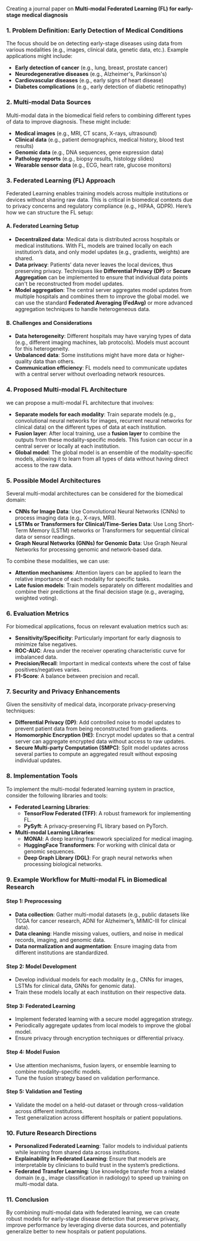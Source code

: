 Creating a journal paper on **Multi-modal Federated Learning (FL) for early-stage medical diagnosis** 

### 1. **Problem Definition: Early Detection of Medical Conditions**
The focus should be on detecting early-stage diseases using data from various modalities (e.g., images, clinical data, genetic data, etc.). Example applications might include:
- **Early detection of cancer** (e.g., lung, breast, prostate cancer)
- **Neurodegenerative diseases** (e.g., Alzheimer's, Parkinson's)
- **Cardiovascular diseases** (e.g., early signs of heart disease)
- **Diabetes complications** (e.g., early detection of diabetic retinopathy)

### 2. **Multi-modal Data Sources**
Multi-modal data in the biomedical field refers to combining different types of data to improve diagnosis. These might include:
- **Medical images** (e.g., MRI, CT scans, X-rays, ultrasound)
- **Clinical data** (e.g., patient demographics, medical history, blood test results)
- **Genomic data** (e.g., DNA sequences, gene expression data)
- **Pathology reports** (e.g., biopsy results, histology slides)
- **Wearable sensor data** (e.g., ECG, heart rate, glucose monitors)

### 3. **Federated Learning (FL) Approach**
Federated Learning enables training models across multiple institutions or devices without sharing raw data. This is critical in biomedical contexts due to privacy concerns and regulatory compliance (e.g., HIPAA, GDPR). Here’s how we can structure the FL setup:

#### **A. Federated Learning Setup**
- **Decentralized data**: Medical data is distributed across hospitals or medical institutions. With FL, models are trained locally on each institution’s data, and only model updates (e.g., gradients, weights) are shared.
- **Data privacy**: Patients’ data never leaves the local devices, thus preserving privacy. Techniques like **Differential Privacy (DP)** or **Secure Aggregation** can be implemented to ensure that individual data points can't be reconstructed from model updates.
- **Model aggregation**: The central server aggregates model updates from multiple hospitals and combines them to improve the global model. we can use the standard **Federated Averaging (FedAvg)** or more advanced aggregation techniques to handle heterogeneous data.

#### **B. Challenges and Considerations**
- **Data heterogeneity**: Different hospitals may have varying types of data (e.g., different imaging machines, lab protocols). Models must account for this heterogeneity.
- **Unbalanced data**: Some institutions might have more data or higher-quality data than others.
- **Communication efficiency**: FL models need to communicate updates with a central server without overloading network resources.

### 4. **Proposed Multi-modal FL Architecture**

we can propose a multi-modal FL architecture that involves:
- **Separate models for each modality**: Train separate models (e.g., convolutional neural networks for images, recurrent neural networks for clinical data) on the different types of data at each institution.
- **Fusion layer**: After local training, use a **fusion layer** to combine the outputs from these modality-specific models. This fusion can occur in a central server or locally at each institution.
- **Global model**: The global model is an ensemble of the modality-specific models, allowing it to learn from all types of data without having direct access to the raw data.

### 5. **Possible Model Architectures**
Several multi-modal architectures can be considered for the biomedical domain:
- **CNNs for Image Data**: Use Convolutional Neural Networks (CNNs) to process imaging data (e.g., X-rays, MRI).
- **LSTMs or Transformers for Clinical/Time-Series Data**: Use Long Short-Term Memory (LSTM) networks or Transformers for sequential clinical data or sensor readings.
- **Graph Neural Networks (GNNs) for Genomic Data**: Use Graph Neural Networks for processing genomic and network-based data.

To combine these modalities, we can use:
- **Attention mechanisms**: Attention layers can be applied to learn the relative importance of each modality for specific tasks.
- **Late fusion models**: Train models separately on different modalities and combine their predictions at the final decision stage (e.g., averaging, weighted voting).
  
### 6. **Evaluation Metrics**
For biomedical applications, focus on relevant evaluation metrics such as:
- **Sensitivity/Specificity**: Particularly important for early diagnosis to minimize false negatives.
- **ROC-AUC**: Area under the receiver operating characteristic curve for imbalanced data.
- **Precision/Recall**: Important in medical contexts where the cost of false positives/negatives varies.
- **F1-Score**: A balance between precision and recall.

### 7. **Security and Privacy Enhancements**
Given the sensitivity of medical data, incorporate privacy-preserving techniques:
- **Differential Privacy (DP)**: Add controlled noise to model updates to prevent patient data from being reconstructed from gradients.
- **Homomorphic Encryption (HE)**: Encrypt model updates so that a central server can aggregate encrypted data without access to raw updates.
- **Secure Multi-party Computation (SMPC)**: Split model updates across several parties to compute an aggregated result without exposing individual updates.

### 8. **Implementation Tools**
To implement the multi-modal federated learning system in practice, consider the following libraries and tools:
- **Federated Learning Libraries**:
  - **TensorFlow Federated (TFF)**: A robust framework for implementing FL.
  - **PySyft**: A privacy-preserving FL library based on PyTorch.
- **Multi-modal Learning Libraries**:
  - **MONAI**: A deep learning framework specialized for medical imaging.
  - **HuggingFace Transformers**: For working with clinical data or genomic sequences.
  - **Deep Graph Library (DGL)**: For graph neural networks when processing biological networks.
  
### 9. **Example Workflow for Multi-modal FL in Biomedical Research**

#### **Step 1**: Preprocessing
- **Data collection**: Gather multi-modal datasets (e.g., public datasets like TCGA for cancer research, ADNI for Alzheimer’s, MIMIC-III for clinical data).
- **Data cleaning**: Handle missing values, outliers, and noise in medical records, imaging, and genomic data.
- **Data normalization and augmentation**: Ensure imaging data from different institutions are standardized.

#### **Step 2**: Model Development
- Develop individual models for each modality (e.g., CNNs for images, LSTMs for clinical data, GNNs for genomic data).
- Train these models locally at each institution on their respective data.

#### **Step 3**: Federated Learning
- Implement federated learning with a secure model aggregation strategy.
- Periodically aggregate updates from local models to improve the global model.
- Ensure privacy through encryption techniques or differential privacy.

#### **Step 4**: Model Fusion
- Use attention mechanisms, fusion layers, or ensemble learning to combine modality-specific models.
- Tune the fusion strategy based on validation performance.

#### **Step 5**: Validation and Testing
- Validate the model on a held-out dataset or through cross-validation across different institutions.
- Test generalization across different hospitals or patient populations.

### 10. **Future Research Directions**
- **Personalized Federated Learning**: Tailor models to individual patients while learning from shared data across institutions.
- **Explainability in Federated Learning**: Ensure that models are interpretable by clinicians to build trust in the system’s predictions.
- **Federated Transfer Learning**: Use knowledge transfer from a related domain (e.g., image classification in radiology) to speed up training on multi-modal data.

### 11. **Conclusion**
By combining multi-modal data with federated learning, we can create robust models for early-stage disease detection that preserve privacy, improve performance by leveraging diverse data sources, and potentially generalize better to new hospitals or patient populations.
